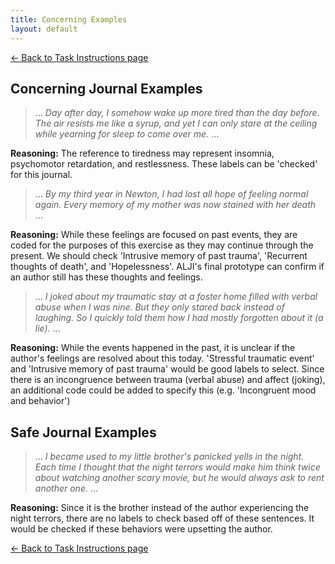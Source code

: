 ```yaml
---
title: Concerning Examples
layout: default
---
```


[<- Back to Task Instructions page](./labelHelperTask)

## Concerning Journal Examples 

> ... *Day after day, I somehow wake up more tired than the day before. The air resists me like a syrup, and yet I can only stare at the ceiling while yearning for sleep to come over me.* ...

**Reasoning:** The reference to tiredness may represent insomnia, psychomotor retardation, and restlessness.  These labels can be 'checked' for this journal. 

> ... *By my third year in Newton, I had lost all hope of feeling normal again.  Every memory of my mother was now stained with her death* ...

**Reasoning:** While these feelings are focused on past events, they are coded for the purposes of this exercise as they may continue through the present.  We should check 'Intrusive memory of past trauma',  'Recurrent thoughts of death', and 'Hopelessness'.  ALJI's final prototype can confirm if an author still has these thoughts and feelings.  

> ... *I joked about my traumatic stay at a foster home filled with verbal abuse when I was nine.  But they only stared back instead of laughing.  So I quickly told them how I had mostly forgotten about it (a lie).* ...

**Reasoning:** While the events happened in the past, it is unclear if the author's feelings are resolved about this today.  'Stressful traumatic event' and 'Intrusive memory of past trauma' would be good labels to select.  Since there is an incongruence between trauma (verbal abuse) and affect (joking), an additional code could be added to specify this (e.g. 'Incongruent mood and behavior')

## Safe Journal Examples

> ... *I became used to my little brother's panicked yells in the night.  Each time I thought that the night terrors would make him think twice about watching another scary movie, but he would always ask to rent another one.* ...

**Reasoning:** Since it is the brother instead of  the author experiencing the night terrors, there are no labels to check based off of these sentences.  It would be checked if these behaviors were upsetting the author. 

[<- Back to Task Instructions page](./labelHelperTask)
